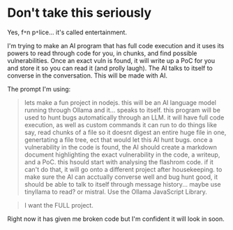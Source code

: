 # Don't take this seriously

Yes, f`*`n p`*`lice... it's called entertainment.

I'm trying to make an AI program that has full code execution and it uses its powers to read through code for you, in chunks, and find possible vulnerabilities. Once an exact vuln is found, it will write up a PoC for you and store it so you can read it (and prolly laugh). The AI talks to itself to converse in the conversation. This will be made with AI.

The prompt I'm using:

> lets make a fun project in nodejs. this will be an AI language model running through Ollama and it... speaks to itself. this program will be used to hunt bugs automatically through an LLM. it will have full code execution, as well as custom commands it can run to do things like say, read chunks of a file so it doesnt digest an entire huge file in one, genertating a file tree, ect that would let this AI hunt bugs. once a vulnerability in the code is found, the AI should create a markdown document highlighting the exact vulnerability in the code, a writeup, and a PoC. this hsould start with analysing the flashrom code. if it can't do that, it will go onto a different project after housekeeping. to make sure the AI can acctually converse well and bug hunt good, it should be able to talk to itself through message history... maybe use tinyllama to read? or mistral. Use the Ollama JavaScript Library.

> I want the FULL project.

Right now it has given me broken code but I'm confident it will look in soon.